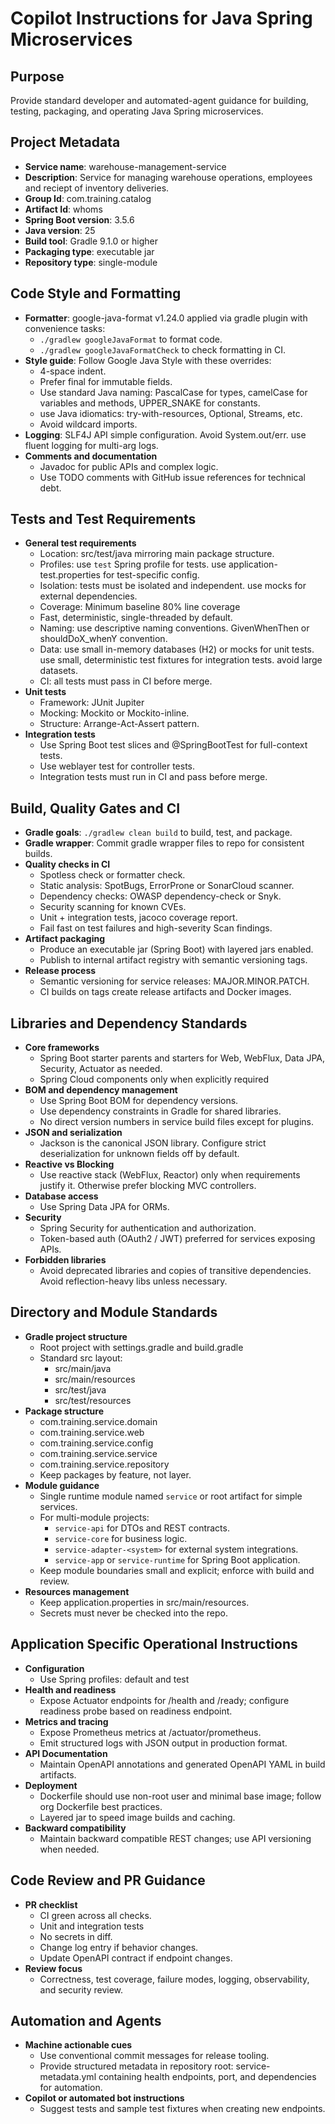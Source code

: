 # Copilot Instructions for Java Spring Microservices

## Purpose
Provide standard developer and automated-agent guidance for building, testing, packaging, and operating Java Spring microservices.

## Project Metadata
- **Service name**: warehouse-management-service
- **Description**: Service for managing warehouse operations, employees and reciept of inventory deliveries.
- **Group Id**: com.training.catalog
- **Artifact Id**: whoms
- **Spring Boot version**: 3.5.6
- **Java version**: 25
- **Build tool**: Gradle 9.1.0 or higher
- **Packaging type**: executable jar
- **Repository type**: single-module

## Code Style and Formatting
- **Formatter**: google-java-format v1.24.0 applied via gradle plugin with convenience tasks:
  - `./gradlew googleJavaFormat` to format code.
  - `./gradlew googleJavaFormatCheck` to check formatting in CI.
- **Style guide**: Follow Google Java Style with these overrides:
  - 4-space indent.
  - Prefer final for immutable fields.
  - Use standard Java naming: PascalCase for types, camelCase for variables and methods, UPPER_SNAKE for constants.
  - use Java idiomatics: try-with-resources, Optional, Streams, etc.
  - Avoid wildcard imports.
- **Logging**: SLF4J API simple configuration. Avoid System.out/err. use fluent logging for multi-arg logs.
- **Comments and documentation**
  - Javadoc for public APIs and complex logic.
  - Use TODO comments with GitHub issue references for technical debt.

## Tests and Test Requirements
- **General test requirements**
    - Location: src/test/java mirroring main package structure.
    - Profiles: use `test` Spring profile for tests. use application-test.properties for test-specific config. 
    - Isolation: tests must be isolated and independent. use mocks for external dependencies.
    - Coverage: Minimum baseline 80% line coverage
    - Fast, deterministic, single-threaded by default.
    - Naming: use descriptive naming conventions. GivenWhenThen or shouldDoX_whenY convention.
    - Data: use small in-memory databases (H2) or mocks for unit tests. use small, deterministic test fixtures for integration tests. avoid large datasets.
    - CI: all tests must pass in CI before merge.
- **Unit tests**
  - Framework: JUnit Jupiter
  - Mocking: Mockito or Mockito-inline.
  - Structure: Arrange-Act-Assert pattern.
- **Integration tests**
  - Use Spring Boot test slices and @SpringBootTest for full-context tests.
  - Use weblayer test for controller tests.
  - Integration tests must run in CI and pass before merge.

## Build, Quality Gates and CI
- **Gradle goals**: `./gradlew clean build` to build, test, and package.
- **Gradle wrapper**: Commit gradle wrapper files to repo for consistent builds.
- **Quality checks in CI**
  - Spotless check or formatter check.
  - Static analysis: SpotBugs, ErrorProne or SonarCloud scanner.
  - Dependency checks: OWASP dependency-check or Snyk.
  - Security scanning for known CVEs.
  - Unit + integration tests, jacoco coverage report.
  - Fail fast on test failures and high-severity Scan findings.
- **Artifact packaging**
  - Produce an executable jar (Spring Boot) with layered jars enabled.
  - Publish to internal artifact registry with semantic versioning tags.
- **Release process**
  - Semantic versioning for service releases: MAJOR.MINOR.PATCH.
  - CI builds on tags create release artifacts and Docker images.

## Libraries and Dependency Standards
- **Core frameworks**
  - Spring Boot starter parents and starters for Web, WebFlux, Data JPA, Security, Actuator as needed.
  - Spring Cloud components only when explicitly required
- **BOM and dependency management**
  - Use Spring Boot BOM for dependency versions.
  - Use dependency constraints in Gradle for shared libraries.
  - No direct version numbers in service build files except for plugins.
- **JSON and serialization**
  - Jackson is the canonical JSON library. Configure strict deserialization for unknown fields off by default.
- **Reactive vs Blocking**
  - Use reactive stack (WebFlux, Reactor) only when requirements justify it. Otherwise prefer blocking MVC controllers.
- **Database access**
  - Use Spring Data JPA for ORMs.
- **Security**
  - Spring Security for authentication and authorization.
  - Token-based auth (OAuth2 / JWT) preferred for services exposing APIs.
- **Forbidden libraries**
  - Avoid deprecated libraries and copies of transitive dependencies. Avoid reflection-heavy libs unless necessary.

## Directory and Module Standards
- **Gradle project structure**
  - Root project with settings.gradle and build.gradle
  - Standard src layout:
    - src/main/java
    - src/main/resources
    - src/test/java
    - src/test/resources
- **Package structure**
  - com.training.service.domain
  - com.training.service.web
  - com.training.service.config
  - com.training.service.service
  - com.training.service.repository
  - Keep packages by feature, not layer.
- **Module guidance**
  - Single runtime module named `service` or root artifact for simple services.
  - For multi-module projects:
    - `service-api` for DTOs and REST contracts.
    - `service-core` for business logic.
    - `service-adapter-<system>` for external system integrations.
    - `service-app` or `service-runtime` for Spring Boot application.
  - Keep module boundaries small and explicit; enforce with build and review.
- **Resources management**
  - Keep application.properties in src/main/resources.
  - Secrets must never be checked into the repo.

## Application Specific Operational Instructions
- **Configuration**
  - Use Spring profiles: default and test
- **Health and readiness**
  - Expose Actuator endpoints for /health and /ready; configure readiness probe based on readiness endpoint.
- **Metrics and tracing**
  - Expose Prometheus metrics at /actuator/prometheus.
  - Emit structured logs with JSON output in production format.
- **API Documentation**
  - Maintain OpenAPI annotations and generated OpenAPI YAML in build artifacts.
- **Deployment**
  - Dockerfile should use non-root user and minimal base image; follow org Dockerfile best practices.
  - Layered jar to speed image builds and caching.
- **Backward compatibility**
  - Maintain backward compatible REST changes; use API versioning when needed.

## Code Review and PR Guidance
- **PR checklist**
  - CI green across all checks.
  - Unit and integration tests
  - No secrets in diff.
  - Change log entry if behavior changes.
  - Update OpenAPI contract if endpoint changes.
- **Review focus**
  - Correctness, test coverage, failure modes, logging, observability, and security review.

## Automation and Agents
- **Machine actionable cues**
  - Use conventional commit messages for release tooling.
  - Provide structured metadata in repository root: service-metadata.yml containing health endpoints, port, and dependencies for automation.
- **Copilot or automated bot instructions**
  - Suggest tests and sample test fixtures when creating new endpoints.
